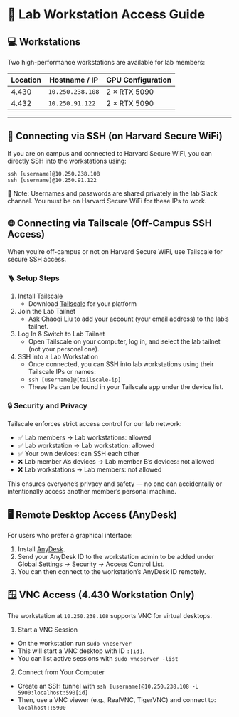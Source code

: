 # 🧠 Lab Workstation Access Guide

## 💻 Workstations
Two high-performance workstations are available for lab members:

| Location | Hostname / IP | GPU Configuration |
|-----------|----------------|-------------------|
| 4.430     | `10.250.238.108` | 2 × RTX 5090 |
| 4.432     | `10.250.91.122`  | 2 × RTX 5090 |

---

## 🔐 Connecting via SSH (on Harvard Secure WiFi)

If you are on campus and connected to Harvard Secure WiFi,
you can directly SSH into the workstations using:
```
ssh [username]@10.250.238.108
ssh [username]@10.250.91.122
```
📍 Note: Usernames and passwords are shared privately in the lab Slack channel. You must be on Harvard Secure WiFi for these IPs to work.


## 🌐 Connecting via Tailscale (Off-Campus SSH Access)

When you’re off-campus or not on Harvard Secure WiFi, use Tailscale for secure SSH access.

### 🪜 Setup Steps
1. Install Tailscale
   * Download [Tailscale]((https://tailscale.com/)) for your platform
3. Join the Lab Tailnet
   * Ask Chaoqi Liu to add your account (your email address) to the lab’s tailnet.
4. Log In & Switch to Lab Tailnet
   * Open Tailscale on your computer, log in, and select the lab tailnet (not your personal one).
5. SSH into a Lab Workstation
   * Once connected, you can SSH into lab workstations using their Tailscale IPs or names:
   * `ssh [username]@[tailscale-ip]`
   * These IPs can be found in your Tailscale app under the device list.
  
### 🔒 Security and Privacy
Tailscale enforces strict access control for our lab network:

* ✅ Lab members → Lab workstations: allowed
* ✅ Lab workstation → Lab workstation: allowed
* ✅ Your own devices: can SSH each other
* ❌ Lab member A’s devices → Lab member B’s devices: not allowed
* ❌ Lab workstations → Lab members: not allowed
  
This ensures everyone’s privacy and safety — no one can accidentally or intentionally access another member’s personal machine.
  

## 🖥️ Remote Desktop Access (AnyDesk)
For users who prefer a graphical interface:
1. Install [AnyDesk](https://anydesk.com/download).
2. Send your AnyDesk ID to the workstation admin to be added under Global Settings → Security → Access Control List.
3. You can then connect to the workstation’s AnyDesk ID remotely.


## 🪟 VNC Access (4.430 Workstation Only)
The workstation at `10.250.238.108` supports VNC for virtual desktops.

1. Start a VNC Session
  * On the workstation run `sudo vncserver`
  * This will start a VNC desktop with ID `:[id]`.
  * You can list active sessions with `sudo vncserver -list`
2. Connect from Your Computer
  * Create an SSH tunnel with `ssh [username]@10.250.238.108 -L 5900:localhost:590[id]`
  * Then, use a VNC viewer (e.g., RealVNC, TigerVNC) and connect to: `localhost::5900`


